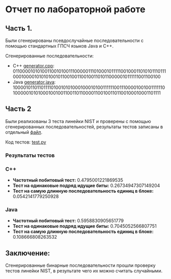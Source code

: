 # Отчет по лабораторной работе

## Часть 1.

Были сгенерированы псевдослучайные последовательности с помощью стандартных ГПСЧ языков Java и C++.

Сгенерированные последовательности:

- C++ [generator.cpp](https://github.com/gregory-237/isb_python/blob/lab2-var8/lab_2/generators/generator.cpp):
    01100001010100110010100111000001110100010111110010001101010111011100010000101010100101100100110010011010110000010111111001100100
- Java [generator.java](https://github.com/gregory-237/isb_python/blob/lab2-var8/lab_2/generators/generator.java):
    10000101101101111010010101000100010100111111001110000100100111111010000010101000100100110011011000011001001101100100010001101111

## Часть 2

Были реализованы 3 теста линейки NIST и проверены с помощью сгенерированных последовательностей, результаты тестов записаны в отдельный [файл](https://github.com/gregory-237/isb_python/blob/lab2-var8/lab_2/tests.txt).

Код тестов: [test.py](https://github.com/gregory-237/isb_python/blob/lab2-var8/lab_2/test.py)

### Результаты тестов
### C++
- **Частотный побитовый тест:** 0.4795001221869535
- **Тест на одинаковые подряд идущие биты:** 0.26734947307149204
- **Тест на самую длинную последовательность единиц в блоке:** 0.0542141779250928
  
### Java
- **Частотный побитовый тест:** 0.5958830905651779
- **Тест на одинаковые подряд идущие биты:** 0.7045052566807751
- **Тест на самую длинную последовательность единиц в блоке:** 0.108666808263532

## Заключение:
Сгенерированные бинарные последовательности прошли проверку тестов линейки NIST, в результате чего их можно считать случайными.
